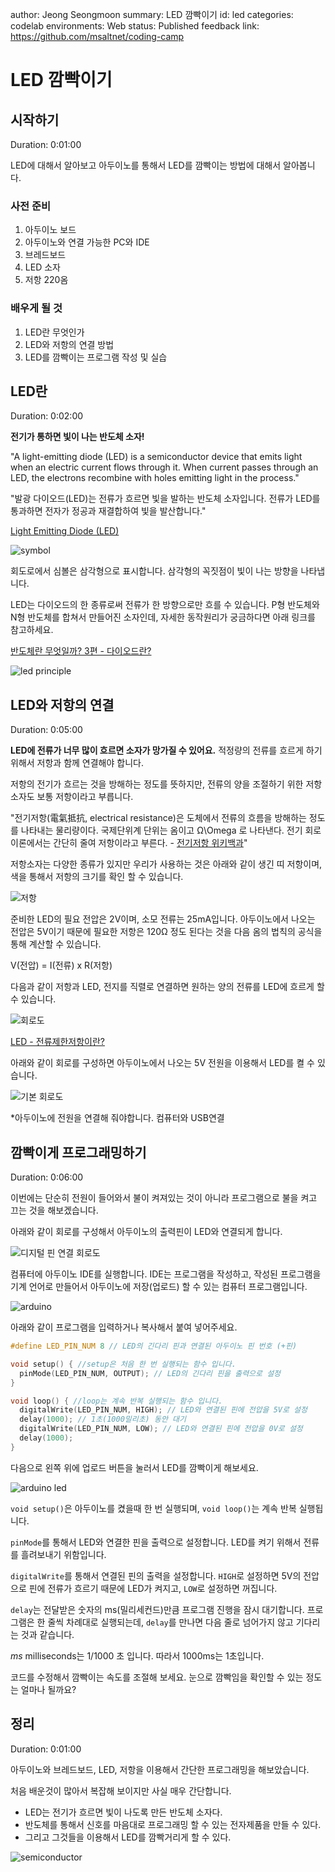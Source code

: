 author: Jeong Seongmoon
summary: LED 깜빡이기
id: led
categories: codelab
environments: Web
status: Published
feedback link: https://github.com/msaltnet/coding-camp

# LED 깜빡이기

## 시작하기
Duration: 0:01:00

LED에 대해서 알아보고 아두이노를 통해서 LED를 깜빡이는 방법에 대해서 알아봅니다.

### 사전 준비
1. 아두이노 보드
1. 아두이노와 연결 가능한 PC와 IDE
1. 브레드보드
1. LED 소자
1. 저항 220옴

### 배우게 될 것
1. LED란 무엇인가
1. LED와 저항의 연결 방법
1. LED를 깜빡이는 프로그램 작성 및 실습

## LED란
Duration: 0:02:00

**전기가 통하면 빛이 나는 반도체 소자!**

"A light-emitting diode (LED) is a semiconductor device that emits light when an electric current flows through it. When current passes through an LED, the electrons recombine with holes emitting light in the process."

"발광 다이오드(LED)는 전류가 흐르면 빛을 발하는 반도체 소자입니다. 전류가 LED를 통과하면 전자가 정공과 재결합하여 빛을 발산합니다."

[Light Emitting Diode (LED)](https://byjus.com/physics/light-emitting-diode/#:~:text=Asked%20Questions%20%E2%80%93%20FAQs-,What%20is%20LED%3F,emitting%20light%20in%20the%20process)

![symbol](./img/Light-Emitting-Diode-1.png)

회도로에서 심볼은 삼각형으로 표시합니다. 삼각형의 꼭짓점이 빛이 나는 방향을 나타냅니다.

LED는 다이오드의 한 종류로써 전류가 한 방향으로만 흐를 수 있습니다. P형 반도체와 N형 반도체를 합쳐서 만들어진 소자인데, 자세한 동작원리가 궁금하다면 아래 링크를 참고하세요.

[반도체란 무엇일까? 3편 - 다이오드란?](https://blog.naver.com/PostView.naver?blogId=jamduino&logNo=220917730997)

![led principle](./img/Light-Emitting-Diode-4-1.png)

## LED와 저항의 연결
Duration: 0:05:00

**LED에 전류가 너무 많이 흐르면 소자가 망가질 수 있어요.** 적정량의 전류를 흐르게 하기 위해서 저항과 함께 연결해야 합니다.

저항의 전기가 흐르는 것을 방해하는 정도를 뜻하지만, 전류의 양을 조절하기 위한 저항소자도 보통 저항이라고 부릅니다.

"전기저항(電氣抵抗, electrical resistance)은 도체에서 전류의 흐름을 방해하는 정도를 나타내는 물리량이다. 국제단위계 단위는 옴이고 
Ω\Omega 로 나타낸다. 전기 회로 이론에서는 간단히 줄여 저항이라고 부른다. - [전기저항 위키백과](https://ko.wikipedia.org/wiki/%EC%A0%84%EA%B8%B0%EC%A0%80%ED%95%AD)"

저항소자는 다양한 종류가 있지만 우리가 사용하는 것은 아래와 같이 생긴 띠 저항이며, 색을 통해서 저항의 크기를 확인 할 수 있습니다.

![저항](./img/23638F4C57CF94170F.png)

준비한 LED의 필요 전압은 2V이며, 소모 전류는 25mA입니다. 아두이노에서 나오는 전압은 5V이기 때문에 필요한 저항은 120Ω 정도 된다는 것을 다음 옴의 법칙의 공식을 통해 계산할 수 있습니다.

V(전압) = I(전류) x R(저항)

다음과 같이 저항과 LED, 전지를 직렬로 연결하면 원하는 양의 전류를 LED에 흐르게 할 수 있습니다.

![회로도](./img/led-circuit.png)

[LED - 전류제한저항이란?](https://blog.naver.com/NBlogTop.naver?isHttpsRedirect=true&blogId=jamduino&Redirect=Dlog&Qs=/jamduino/220822597063)

아래와 같이 회로를 구성하면 아두이노에서 나오는 5V 전원을 이용해서 LED를 켤 수 있습니다.

![기본 회로도](./img/led-simple.png)

*아두이노에 전원을 연결해 줘야합니다. 컴퓨터와 USB연결

## 깜빡이게 프로그래밍하기
Duration: 0:06:00

이번에는 단순히 전원이 들어와서 불이 켜져있는 것이 아니라 프로그램으로 불을 켜고 끄는 것을 해보겠습니다.

아래와 같이 회로를 구성해서 아두이노의 출력핀이 LED와 연결되게 합니다.

![디지털 핀 연결 회로도](./img/led-blink.png)

컴퓨터에 아두이노 IDE를 실행합니다. IDE는 프로그램을 작성하고, 작성된 프로그램을 기계 언어로 만들어서 아두이노에 저장(업로드) 할 수 있는 컴퓨터 프로그램입니다.

![arduino](./img/arduino-init.PNG)

아래와 같이 프로그램을 입력하거나 복사해서 붙여 넣어주세요.

```c
#define LED_PIN_NUM 8 // LED의 긴다리 핀과 연결된 아두이노 핀 번호 (+핀)

void setup() { //setup은 처음 한 번 실행되는 함수 입니다.
  pinMode(LED_PIN_NUM, OUTPUT); // LED의 긴다리 핀을 출력으로 설정
}

void loop() { //loop는 계속 반복 실행되는 함수 입니다.
  digitalWrite(LED_PIN_NUM, HIGH); // LED와 연결된 핀에 전압을 5V로 설정
  delay(1000); // 1초(1000밀리초) 동안 대기
  digitalWrite(LED_PIN_NUM, LOW); // LED와 연결된 핀에 전압을 0V로 설정
  delay(1000);
}
```

다음으로 왼쪽 위에 업로드 버튼을 눌러서 LED를 깜빡이게 해보세요.

![arduino led](./img/arduino-upload-btn.PNG)

`void setup()`은 아두이노를 켰을때 한 번 실행되며, `void loop()`는 계속 반복 실행됩니다.

`pinMode`를 통해서 LED와 연결한 핀을 출력으로 설정합니다. LED를 켜기 위해서 전류를 흘려보내기 위함입니다.

`digitalWrite`를 통해서 연결된 핀의 출력을 설정합니다. `HIGH`로 설정하면 5V의 전압으로 핀에 전류가 흐르기 때문에 LED가 켜지고, `LOW`로 설정하면 꺼집니다.

`delay`는 전달받은 숫자의 ms(밀리세컨드)만큼 프로그램 진행을 잠시 대기합니다. 프로그램은 한 줄씩 차례대로 실행되는데, `delay`를 만나면 다음 줄로 넘어가지 않고 기다리는 것과 같습니다.

*ms* milliseconds는 1/1000 초 입니다. 따라서 1000ms는 1초입니다.

<aside class="positive">
코드를 수정해서 깜빡이는 속도를 조절해 보세요. 눈으로 깜빡임을 확인할 수 있는 정도는 얼마나 될까요?
</aside>

## 정리
Duration: 0:01:00

아두이노와 브레드보드, LED, 저항을 이용해서 간단한 프로그래밍을 해보았습니다.

처음 배운것이 많아서 복잡해 보이지만 사실 매우 간단합니다.

- LED는 전기가 흐르면 빛이 나도록 만든 반도체 소자다.
- 반도체를 통해서 신호를 마음대로 프로그래밍 할 수 있는 전자제품을 만들 수 있다.
- 그리고 그것들을 이용해서 LED를 깜빡거리게 할 수 있다.

![semiconductor](./img/samsung-semi.png)
